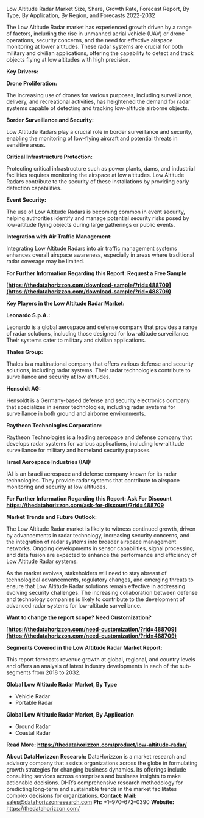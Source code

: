 ﻿Low Altitude Radar Market Size, Share, Growth Rate, Forecast Report, By Type, By Application, By Region, and Forecasts 2022-2032

The Low Altitude Radar market has experienced growth driven by a range of factors, including the rise in unmanned aerial vehicle (UAV) or drone operations, security concerns, and the need for effective airspace monitoring at lower altitudes. These radar systems are crucial for both military and civilian applications, offering the capability to detect and track objects flying at low altitudes with high precision.

**Key Drivers:**

**Drone Proliferation:**

The increasing use of drones for various purposes, including surveillance, delivery, and recreational activities, has heightened the demand for radar systems capable of detecting and tracking low-altitude airborne objects.

**Border Surveillance and Security:**

Low Altitude Radars play a crucial role in border surveillance and security, enabling the monitoring of low-flying aircraft and potential threats in sensitive areas.

**Critical Infrastructure Protection:**

Protecting critical infrastructure such as power plants, dams, and industrial facilities requires monitoring the airspace at low altitudes. Low Altitude Radars contribute to the security of these installations by providing early detection capabilities.

**Event Security:**

The use of Low Altitude Radars is becoming common in event security, helping authorities identify and manage potential security risks posed by low-altitude flying objects during large gatherings or public events.

**Integration with Air Traffic Management:**

Integrating Low Altitude Radars into air traffic management systems enhances overall airspace awareness, especially in areas where traditional radar coverage may be limited.

**For Further Information Regarding this Report: Request a Free Sample**

[**https://thedatahorizzon.com/download-sample/?rid=488709](https://thedatahorizzon.com/download-sample/?rid=488709)** 

**Key Players in the Low Altitude Radar Market:**

**Leonardo S.p.A.:**

Leonardo is a global aerospace and defense company that provides a range of radar solutions, including those designed for low-altitude surveillance. Their systems cater to military and civilian applications.

**Thales Group:**

Thales is a multinational company that offers various defense and security solutions, including radar systems. Their radar technologies contribute to surveillance and security at low altitudes.

**Hensoldt AG:**

Hensoldt is a Germany-based defense and security electronics company that specializes in sensor technologies, including radar systems for surveillance in both ground and airborne environments.

**Raytheon Technologies Corporation:**

Raytheon Technologies is a leading aerospace and defense company that develops radar systems for various applications, including low-altitude surveillance for military and homeland security purposes.

**Israel Aerospace Industries (IAI):**

IAI is an Israeli aerospace and defense company known for its radar technologies. They provide radar systems that contribute to airspace monitoring and security at low altitudes.

**For Further Information Regarding this Report: Ask For Discount <https://thedatahorizzon.com/ask-for-discount/?rid=488709>** 

**Market Trends and Future Outlook:**

The Low Altitude Radar market is likely to witness continued growth, driven by advancements in radar technology, increasing security concerns, and the integration of radar systems into broader airspace management networks. Ongoing developments in sensor capabilities, signal processing, and data fusion are expected to enhance the performance and efficiency of Low Altitude Radar systems.

As the market evolves, stakeholders will need to stay abreast of technological advancements, regulatory changes, and emerging threats to ensure that Low Altitude Radar solutions remain effective in addressing evolving security challenges. The increasing collaboration between defense and technology companies is likely to contribute to the development of advanced radar systems for low-altitude surveillance.

**Want to change the report scope? Need Customization?**

[**https://thedatahorizzon.com/need-customization/?rid=488709](https://thedatahorizzon.com/need-customization/?rid=488709)** 

**Segments Covered in the Low Altitude Radar Market Report:**

This report forecasts revenue growth at global, regional, and country levels and offers an analysis of latest industry developments in each of the sub-segments from 2018 to 2032.

**Global Low Altitude Radar Market, By Type**

- Vehicle Radar
- Portable Radar

**Global Low Altitude Radar Market, By Application**

- Ground Radar
- Coastal Radar

**Read More: <https://thedatahorizzon.com/product/low-altitude-radar/>** 

**About DataHorizzon Research:**DataHorizzon is a market research and advisory company that assists organizations across the globe in formulating growth strategies for changing business dynamics. Its offerings include consulting services across enterprises and business insights to make actionable decisions. DHR’s comprehensive research methodology for predicting long-term and sustainable trends in the market facilitates complex decisions for organizations.**Contact:Mail:** <sales@datahorizzonresearch.com> **Ph:** +1–970–672–0390**Website:** <https://thedatahorizzon.com/> 
